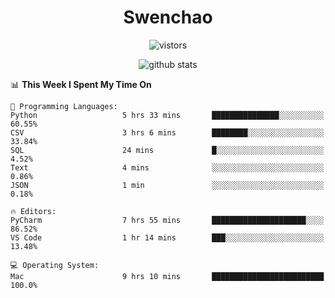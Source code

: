 <h1 align="center">Swenchao</h3>

<p align="center">
  <img src="https://visitor-badge.glitch.me/badge?page_id=Swenchao" alt="vistors" />
</p>

<p align="center">
  <img src="https://github-readme-stats.vercel.app/api?username=Swenchao&count_private=true&show_icons=true&theme=vue-dark&hide_title=true" alt="github stats" />
</p>

<!--START_SECTION:waka-->
📊 **This Week I Spent My Time On** 

```text
💬 Programming Languages: 
Python                   5 hrs 33 mins       ███████████████░░░░░░░░░░   60.55% 
CSV                      3 hrs 6 mins        ████████░░░░░░░░░░░░░░░░░   33.84% 
SQL                      24 mins             █░░░░░░░░░░░░░░░░░░░░░░░░   4.52% 
Text                     4 mins              ░░░░░░░░░░░░░░░░░░░░░░░░░   0.86% 
JSON                     1 min               ░░░░░░░░░░░░░░░░░░░░░░░░░   0.18%

🔥 Editors: 
PyCharm                  7 hrs 55 mins       █████████████████████░░░░   86.52% 
VS Code                  1 hr 14 mins        ███░░░░░░░░░░░░░░░░░░░░░░   13.48%

💻 Operating System: 
Mac                      9 hrs 10 mins       █████████████████████████   100.0%

```


<!--END_SECTION:waka-->
